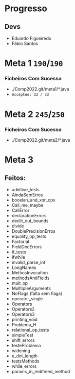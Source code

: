 # Progresso

## Devs
* Eduardo Figueiredo
* Fábio Santos
# Meta 1 `190`/`190`
### Ficheiros Com Sucesso
- ./Comp2022.git/meta1/*.java
- `Accepted: 33 / 33`

# Meta 2 `245`/`250`
### Ficheiros Com Sucesso
- ./Comp2022.git/meta2/*.java


# Meta 3
## Feitos:
- additive_tests
- AindaSemErros
- booelan_and_xor_ops
- Call_me_maybe
- CallError
- declarationErrors
- declit_out_bounds
- divide
- DoublePrecisionErros
- equality_op_tests
- Factorial
- FieldDecErrors
- if_tests
- ifwhile
- invalid_parse_int
- LongNames
- MethosInvocation
- methodsAndFields
- mult_op
- MulltipleArguments
- NoFlags (falta sem flags)
- operator_single
- Operators
- Operators2
- Operators3
- printing_void
- Problema_H
- relational_op_tests
- simpleTest
- shift_errors
- testeProblema
- widening
- e_dot_length
- testsMethods
- while_errors
- params_in_redifined_method